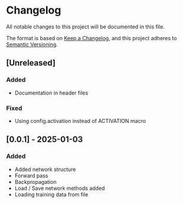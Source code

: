 # Changelog

All notable changes to this project will be documented in this file.

The format is based on [Keep a Changelog](https://keepachangelog.com/en/1.1.0/), and this project adheres to [Semantic Versioning](https://semver.org/spec/v2.0.0.html).


## [Unreleased]

### Added

- Documentation in header files

### Fixed

- Using config.activation instead of ACTIVATION macro


## [0.0.1] - 2025-01-03 

### Added

- Added network structure
- Forward pass
- Backpropagation
- Load / Save network methods added
- Loading training data from file


